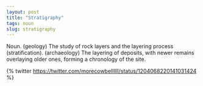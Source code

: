 ```yaml
---
layout: post
title: "Stratigraphy"
tags: noun
slug: stratigraphy
---
```

Noun. (geology) The study of rock layers and the layering process (stratification).
(archaeology) The layering of deposits, with newer remains overlaying older ones, forming a chronology of the site.

{% twitter https://twitter.com/morecowbellllll/status/1204068220141031424 %}
